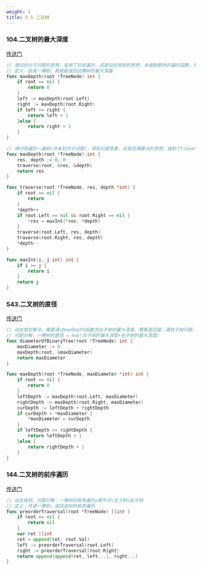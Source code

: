 ```yaml
---
weight: 1
title: 5.5 二叉树
---
```


### 104.二叉树的最大深度

[传送门](https://leetcode.cn/problems/maximum-depth-of-binary-tree/description/)

```go
// 递归划分子问题的思想，采用了后续遍历，这是动态规划的思想，未借助额外的遍历函数，充分利用函数maxDepth本身返回的值。
// 定义：给我一棵树，我就能返回这棵树的最大深度
func maxDepth(root *TreeNode) int {
    if root == nil {
        return 0
    }
    left := maxDepth(root.Left)
    right := maxDepth(root.Right)
    if left >= right {
        return left + 1
    }else {
        return right + 1
    }
}
```

```go
// 递归地遍历一遍树(并未划分子问题)，得到问题答案，这是回溯算法的思想，借助了traverse函数，记录了额外的遍历值，如res和depth，不需要有返回值，给该函数传递指针就行
func maxDepth(root *TreeNode) int {
	res, depth := 0, 0
	traverse(root, &res, &depth)
	return res
}

func traverse(root *TreeNode, res, depth *int) {
	if root == nil {
		return
	}
	*depth++
	if root.Left == nil && root.Right == nil {
		*res = maxInt(*res, *depth)
	}
	traverse(root.Left, res, depth)
	traverse(root.Right, res, depth)
	*depth--
}

func maxInt(i, j int) int {
	if i >= j {
		return i
	}
	return j
}
```

### 543.二叉树的直径

[传送门](https://leetcode.cn/problems/diameter-of-binary-tree/description/)

```go
// 动态规划算法，需要通过maxDepth函数求出子树的最大深度，需要返回值。遇到子树问题，首先想到的是给函数设置返回值，然后在后序位置做文章。
// 问题分解：一棵树的直径 = max(左子树的最大深度+右子树的最大深度)
func diameterOfBinaryTree(root *TreeNode) int {
    maxDiameter := 0 
    maxDepth(root, &maxDiameter)
    return maxDiameter
}

func maxDepth(root *TreeNode, maxDiameter *int) int {
    if root == nil {
        return 0
    }
    leftDepth := maxDepth(root.Left, maxDiameter)
    rightDepth := maxDepth(root.Right, maxDiameter)
    curDepth := leftDepth + rightDepth
    if curDepth > *maxDiameter {
        *maxDiameter = curDepth
    }
    if leftDepth >= rightDepth {
        return leftDepth + 1
    }else {
        return rightDepth + 1
    }
}
```

### 144.二叉树的前序遍历

[传送门](https://leetcode.cn/problems/binary-tree-preorder-traversal/description/)

```go
// 动态规划，问题分解：一棵树的前序遍历=根节点+左子树+右子树
// 定义：传递一棵树，返回该树的前序遍历
func preorderTraversal(root *TreeNode) []int {
    if root == nil {
        return nil
    }
    var ret []int
    ret = append(ret, root.Val)
    left := preorderTraversal(root.Left)
    right := preorderTraversal(root.Right)
    return append(append(ret, left...), right...)
}
```
